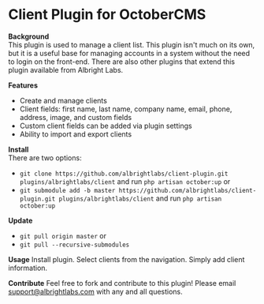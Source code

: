 # Client Plugin for OctoberCMS

**Background**  
This plugin is used to manage a client list. This plugin isn't much on its own, but it is a useful base for managing accounts in a system without the need to login on the front-end. There are also other plugins that extend this plugin available from Albright Labs.

**Features**  
- Create and manage clients
- Client fields: first name, last name, company name, email, phone, address, image, and custom fields
- Custom client fields can be added via plugin settings
- Ability to import and export clients

**Install**  
There are two options:
- `git clone https://github.com/albrightlabs/client-plugin.git plugins/albrightlabs/client` and run `php artisan october:up` or
- `git submodule add -b master https://github.com/albrightlabs/client-plugin.git plugins/albrightlabs/client` and run `php artisan october:up`

**Update**  
- `git pull origin master` or
- `git pull --recursive-submodules`

**Usage**
Install plugin. Select clients from the navigation. Simply add client information.

**Contribute**
Feel free to fork and contribute to this plugin! Please email support@albrightlabs.com with any and all questions.
